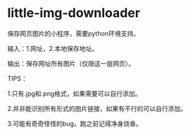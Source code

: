 # little-img-downloader

保存网页图片的小程序，需要python环境支持。

输入：1.网址，2.本地保存地址。

输出：保存网址所有图片（仅限这一层网页）。

TIPS：

1.只有.jpg和.png格式，如果需要可以自行添加。

2.并非能识别所有形式的图片链接，如果有不行的可以自行添加。

3.可能有奇奇怪怪的bug，跑之前记得净身烧香。
